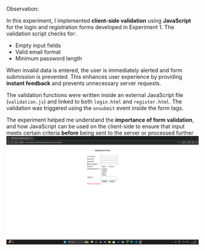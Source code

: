  Observation:

In this experiment, I implemented **client-side validation** using **JavaScript** for the login and registration forms developed in Experiment 1. The validation script checks for:

- Empty input fields
- Valid email format
- Minimum password length

When invalid data is entered, the user is immediately alerted and form submission is prevented. This enhances user experience by providing **instant feedback** and prevents unnecessary server requests.

The validation functions were written inside an external JavaScript file (`validation.js`) and linked to both `login.html` and `register.html`. The validation was triggered using the `onsubmit` event inside the form tags.

The experiment helped me understand the **importance of form validation**, and how JavaScript can be used on the client-side to ensure that input meets certain criteria **before** being sent to the server or processed further
![alt text](<Screenshot (45)-1.png>)